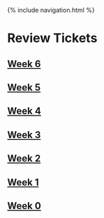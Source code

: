 {% include navigation.html %}
# Review Tickets
## [Week 6](https://github.com/kamryns/curly-spork/issues/7)
## [Week 5](https://github.com/kamryns/curly-spork/issues/6)
## [Week 4](https://github.com/kamryns/curlycupboard3.0/issues/26)
## [Week 3](https://github.com/kamryns/curly-spork/issues/5)
## [Week 2](https://github.com/kamryns/curly-spork/issues/4)
## [Week 1](https://github.com/kamryns/curly-spork/issues/3)
## [Week 0](https://github.com/kamryns/curly-spork/issues/2)



